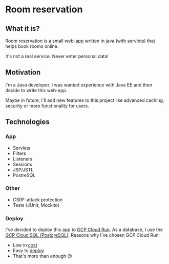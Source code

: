 # Room reservation

## What it is?

Room reservation is a small web-app written in java (with servlets) that helps book rooms online.

It's not a real service. Never enter personal data!

## Motivation

I'm a Java developer. I was wanted experience with Java EE and then decide to write this web-app.

Maybe in future, I'll add new features to this project like advanced caching, security or more functionality for users.

## Technologies

### App

* Servlets
* Filters
* Listeners
* Sessions
* JSP/JSTL
* PostreSQL

### Other

* CSRF-attack protection
* Tests (JUnit, Mockito)

### Deploy

I've decided to deploy this app to [GCP Cloud Run](https://cloud.google.com/run). As a database, I use the [GCP Cloud SQL (PostgreSQL)](https://cloud.google.com/sql/docs/postgres/). Reasons why I've chosen GCP Cloud Run:

* Low in [cost](https://cloud.google.com/run/pricing)
* Easy to [deploy](https://cloud.google.com/run/docs/quickstarts/build-and-deploy#java)
* That's more than enough :wink:

